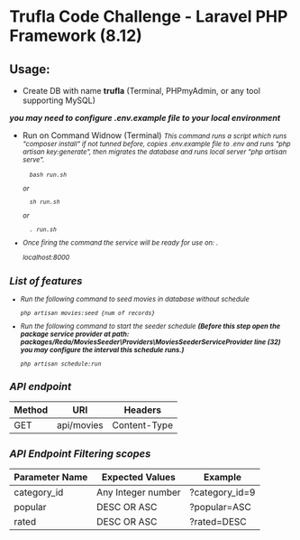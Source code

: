# Trufla Code Challenge - Laravel PHP Framework (8.12)

## Usage:
- Create DB with name **trufla** (Terminal, PHPmyAdmin, or any tool supporting MySQL) 

<b><i>you may need to configure .env.example file to your local environment</i></b>

- Run on Command Widnow (Terminal) <small><i>This command runs a script which runs "composer install" if not tunned before, copies .env.example file to .env and runs "php artisan key:generate", then migrates the database and runs local server "php artisan serve". 

        bash run.sh     


    or


        sh run.sh       


    or 

        . run.sh        

- Once firing the command the service will be ready for use on: .

    localhost:8000

## List of features
-   Run the following command to seed movies in database without schedule

        php artisan movies:seed {num_of_records}    

-   Run the following command to start the seeder schedule <b>(Before this step open the package service provider at path: <i>packages/Reda/MoviesSeeder\Providers\MoviesSeederServiceProvider</i> line (32) you may configure the interval this schedule runs.)</b>

        php artisan schedule:run

## API endpoint
Method |   URI    |   Headers
-------------    |   ------------   |   ------------
GET |  api/movies   |  Content-Type

## API Endpoint Filtering scopes
Parameter Name    |   Expected Values | Example
------------   |   ------------   |   ------------
category_id   |  Any Integer number   |   ?category_id=9
popular     |  DESC OR ASC   |   ?popular=ASC
rated     |  DESC OR ASC   |   ?rated=DESC
